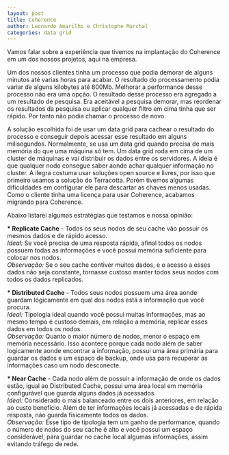 ```yaml
---
layout: post
title: Coherence
author: Leonardo Amarilho e Christophe Marchal
categories: data grid
---
```


Vamos falar sobre a experiência que tivemos na implantação do Coherence em um dos nossos projetos, aqui na empresa.

Um dos nossos clientes tinha um processo que podia demorar de alguns minutos até varias horas para acabar. O resultado do processamento podia variar de alguns kilobytes até 800Mb. Melhorar a performance desse processo não era uma opção. O resultado desse processo era agregado a um resultado de pesquisa. Era aceitável a pesquisa demorar, mas reordenar os resultados da pesquisa ou aplicar qualquer filtro em cima tinha que ser rápido. Por tanto não podia chamar o processo de novo.

A solução escolhida foi de usar um data grid para cachear o resultado do processo e conseguir depois acessar esse resultado em alguns milisegundos. Normalmente, se usa um data grid quando precisa de mais memória do que uma máquina só tem. Um data grid roda em cima de um cluster de máquinas e vai distribuir os dados entre os servidores. A ideia é que qualquer nodo consegue saber aonde achar qualquer informação no cluster. A ilegra costuma usar soluções open source e livres, por isso que primeiro usamos a solução do Terracotta. Porém tivemos algumas dificuldades em configurar ele para descartar as chaves menos usadas. Como o cliente tinha uma licença para usar Coherence, acabamos migrando para Coherence. 

Abaixo listarei algumas estratégias que testamos e nossa opinião:

<strong>* Replicate Cache</strong> - Todos os seus nodos de seu cache vão possuir os mesmos dados e de rápido acesso. 
<br/><em>Ideal:</em> Se você precisa de uma resposta rápida, afinal todos os nodos possuem todas as informações e você possui memória suficiente para colocar nos nodos. 
<br/><em>Observação:</em> Se o seu cache contiver muitos dados, e o acesso a esses dados não seja constante, tornasse custoso manter todos seus nodos com todos os dados replicados.

<strong>* Distributed Cache</strong> - Todos seus nodos possuem uma área aonde guardam lógicamente em qual dos nodos está a informação que você procura.
<br/><em>Ideal:</em> Tipologia ideal quando você possui muitas informações, mas ao mesmo tempo é custoso demais, em relação a memória, replicar esses dados em todos os nodos.
<br/><em>Observação:</em> Quanto o maior número de nodos, menor o espaço em memória necessário. Isso acontece porque cada nodo além de saber logicamente aonde encontrar a informação, possui uma área primária para guardar os dados e um espaço de backup, onde usa para recuperar as informações caso um nodo desconecte.

<strong>* Near Cache</strong> - Cada nodo além de possuir a informação de onde os dados estão, igual ao Distributed Cache, possui uma área local em memória configurável que guarda alguns dados já acessados.
<br/><em>Ideal:</em> Considerado o mais balanceado entre os dois anteriores, em relação ao custo benefício. Além de ter informações locais já acessadas e de rápida resposta, não guarda fisicamente todos os dados.
<br/><em>Observação:</em> Esse tipo de tipologia tem um ganho de performance, quando o número de nodos do seu cache é alto e você possui um espaço considerável, para guardar no cache local algumas informações, assim evitando tráfego de rede.

